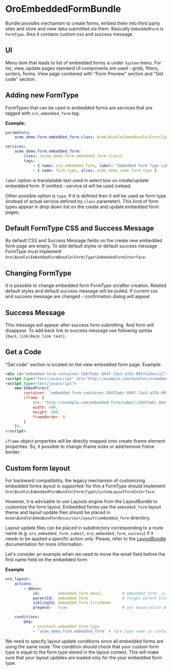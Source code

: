 OroEmbeddedFormBundle
=====================

Bundle provides mechanism to create forms, embed them into third party sites and store and view data submitted via them.
Basically `EmbeddedForm` is `FormType`. Also it contains custom css and success message.

## UI
Menu item that leads to list of embedded forms is under `System` menu.
For list, view, update pages standard UI components are used - grids, filters, sorters, forms.
View page combined with "Form Preview" section and "Get code" section.

## Adding new FormType
FormTypes that can be used in embedded forms are services that are tagged with `oro_embedded_form` tag.

**Example:**
```yml
parameters:
    acme_demo.form.embedded_form.class: Acme\Bundle\DemoBundle\Form\Type\SomeFormType

services:
    acme_demo.form.embedded_form:
        class: %acme_demo.form.embedded_form.class%
        tags:
            - { name: oro_embedded_form, label: 'Embedded Form Type Label Here' }
            - { name: form.type, alias: acme_demo_some_form_type }
```

`label` option is translatable text used in select box on create/update embedded form. If omitted - service id will be used instead.

Other possible option is `type`. If it is defined then it will be used as form type (instead of actual service defined by `class` parameter).
This kind of form types appear in drop down list on the create and update embedded form pages.

## Default FormType CSS and Success Message
By default CSS and Success Message fields on the create new embedded form page are empty.
To add default styles or default success message FormType must implement `Oro\Bundle\EmbeddedFormBundle\Form\Type\EmbeddedFormInterface`.

## Changing FormType
It is possible to change embedded form FormType on/after creation.
Related default styles and default success message will be pulled. If current css and success message are changed - confirmation dialog will appear.

## Success Message
This message will appear after success form submitting. And form will disappear.
To add back link to success message use following syntax `{back_link|Back link text}`.

## Get a Code
"Get code" section is located on the view embedded form page. Example:

```html
<div id="embedded-form-container-2b975a6c-844f-11e3-a31b-001fe24ecc11"></div>
<script type="text/javascript" src="http://example.com/bundles/oroembeddedform/js/embed.form.js"></script>
<script type="text/javascript">
    new EmbedForm({
        container: 'embedded-form-container-2b975a6c-844f-11e3-a31b-001fe24ecc11',
        iframe: {
            src: "http://example.com/embedded-form/submit/2b975a6c-844f-11e3-a31b-001fe24ecc11",
            width: 640,
            height: 800,
            frameBorder: 0
        }
    });
</script>
```
`iframe` object properties will be directly mapped onto create iframe element properties. So, it possible to change iframe sizes or add/remove frame border.

## Custom form layout
For backward compatibility, the legacy mechanism of customizing embedded forms layout is supported:
for this a FormType should implement `Oro\Bundle\EmbeddedFormBundle\Form\Type\CustomLayoutFormInterface`.

However, it is advisable to use Layouts engine from the LayoutBundle to customize the form layout.
Embedded forms use the `embedded_form` layout theme and layout update files should be placed in `Acme\Bundle\DemoBundle\Resources\layouts\embedded_form` directory.

Layout update files can be placed in subdirectory corresponding to a route name (e.g. `oro_embedded_form_submit`, `oro_embedded_form_success`) if it needs to be applied a specific action only.
Please, refer to the [LayoutBundle](../LayoutBundle/Resources/doc/index.md) documentation for more information.

Let's consider an example when we need to move the email field before the first name field on the embedded form:

**Example**
```yml
oro_layout:
    actions:
        - @move:
            id:        embedded_form_email         # embedded_form_ is field prefix
            parentId:  embedded_form               # target parent block
            siblingId: embedded_form_firstName
            prepend:   true                        # put moved block before sibling

    conditions:
        @eq:
            - $context.embedded_form_type
            - 'acme_demo.form.embedded_form' # form type name in container
```

We need to specify layout update conditions since all embedded forms are using the same route.
The condition should check that your custom form type is equal to the form type stored in the layout context.
This will make sure that your layout updates are loaded only for the your embedded form type.



